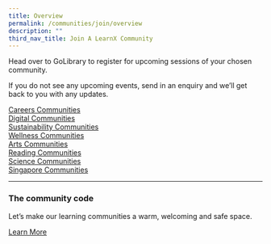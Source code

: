 ```yaml
---
title: Overview
permalink: /communities/join/overview
description: ""
third_nav_title: Join A LearnX Community
---
```

Head over to GoLibrary to register for upcoming sessions of your chosen community.

If you do not see any upcoming events, send in an enquiry and we’ll get back to you with any updates.

<div class="row is-multiline margin--top--lg">
  <div class="col is-half">
    <div class="clickbox is-careers" style="">
      <a href="#">
        <span>Careers Communities</span>
      </a>
    </div>
  </div>
  <div class="col is-half">
    <div class="clickbox is-digital">
      <a href="#">
        <span>Digital Communities</span>
      </a>
    </div>
  </div>
</div>

<div class="row is-multiline">
  <div class="col is-half">
    <div class="clickbox is-sustainability">
      <a href="#">
        <span>Sustainability Communities</span>
      </a>
    </div>
  </div>
  <div class="col is-half">
    <div class="clickbox is-tangerine-orange">
      <a href="#">
        <span>Wellness Communities</span>
      </a>
    </div>
  </div>
</div>

<div class="row is-multiline">
  <div class="col is-half">
    <div class="clickbox is-pink-ruby">
      <a href="#">
        <span>Arts Communities</span>
      </a>
    </div>
  </div>
  <div class="col is-half">
    <div class="clickbox is-sky-indigo">
      <a href="#">
        <span>Reading Communities</span>
      </a>
    </div>
  </div>
</div>

<div class="row is-multiline">
  <div class="col is-half">
    <div class="clickbox is-mint-jade">
      <a href="#">
        <span>Science Communities</span>
      </a>
    </div>
  </div>
  <div class="col is-half">
    <div class="clickbox is-orange-tangerine">
      <a href="#">
        <span>Singapore Communities</span>
      </a>
    </div>
  </div>
</div>

---
<h3 class="margin--top--none margin--bottom--lg"><b>The community code</b></h3>
Let’s make our learning communities a warm, welcoming and safe space.

<a href="/communities/overview" class="bp-button is-primary-outline is-uppercase">Learn More</a>